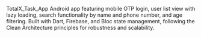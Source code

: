 TotalX_Task_App
Android app featuring mobile OTP login, user list view with lazy loading, search functionality by name and phone number, and age filtering. Built with Dart, Firebase, and Bloc state management, following the Clean Architecture principles for robustness and scalability.

